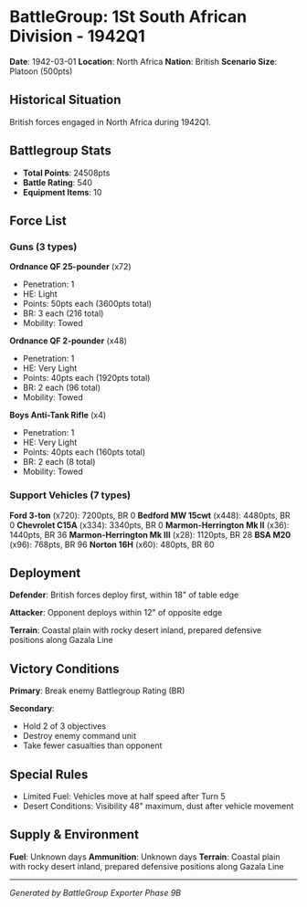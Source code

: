 # BattleGroup: 1St South African Division - 1942Q1

**Date**: 1942-03-01
**Location**: North Africa
**Nation**: British
**Scenario Size**: Platoon (500pts)

## Historical Situation

British forces engaged in North Africa during 1942Q1.

## Battlegroup Stats

- **Total Points**: 24508pts
- **Battle Rating**: 540
- **Equipment Items**: 10

## Force List

### Guns (3 types)

**Ordnance QF 25-pounder** (x72)
- Penetration: 1
- HE: Light
- Points: 50pts each (3600pts total)
- BR: 3 each (216 total)
- Mobility: Towed

**Ordnance QF 2-pounder** (x48)
- Penetration: 1
- HE: Very Light
- Points: 40pts each (1920pts total)
- BR: 2 each (96 total)
- Mobility: Towed

**Boys Anti-Tank Rifle** (x4)
- Penetration: 1
- HE: Very Light
- Points: 40pts each (160pts total)
- BR: 2 each (8 total)
- Mobility: Towed

### Support Vehicles (7 types)

**Ford 3-ton** (x720): 7200pts, BR 0
**Bedford MW 15cwt** (x448): 4480pts, BR 0
**Chevrolet C15A** (x334): 3340pts, BR 0
**Marmon-Herrington Mk II** (x36): 1440pts, BR 36
**Marmon-Herrington Mk III** (x28): 1120pts, BR 28
**BSA M20** (x96): 768pts, BR 96
**Norton 16H** (x60): 480pts, BR 60

## Deployment

**Defender**: British forces deploy first, within 18" of table edge

**Attacker**: Opponent deploys within 12" of opposite edge

**Terrain**: Coastal plain with rocky desert inland, prepared defensive positions along Gazala Line

## Victory Conditions

**Primary**: Break enemy Battlegroup Rating (BR)

**Secondary**:
- Hold 2 of 3 objectives
- Destroy enemy command unit
- Take fewer casualties than opponent

## Special Rules

- Limited Fuel: Vehicles move at half speed after Turn 5
- Desert Conditions: Visibility 48" maximum, dust after vehicle movement

## Supply & Environment

**Fuel**: Unknown days
**Ammunition**: Unknown days
**Terrain**: Coastal plain with rocky desert inland, prepared defensive positions along Gazala Line

---

*Generated by BattleGroup Exporter Phase 9B*
